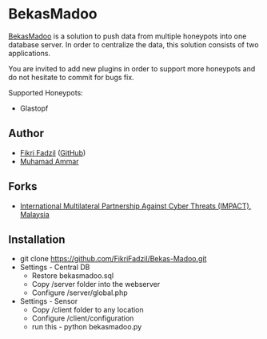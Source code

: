 BekasMadoo
========

[BekasMadoo](https://github.com/FikriFadzil/Bekas-Madoo) is a solution to push data from multiple honeypots into one database server. In order to centralize the data, this solution consists of two applications.

You are invited to add new plugins in order to support more honeypots and do not hesitate to commit for bugs fix.

Supported Honeypots:
* Glastopf

Author
-------
* [Fikri Fadzil](mailto:fikri.fadzil@impact-alliance.org) ([GitHub](https://github.com/FikriFadzil/))
* [Muhamad Ammar](mailto:ammar.aboobakar@impact-alliance.org)

Forks
-----
* [International Multilateral Partnership Against Cyber Threats (IMPACT), Malaysia](http://www.impact-alliance.org/)


Installation
------------
* git clone https://github.com/FikriFadzil/Bekas-Madoo.git
* Settings - Central DB
  * Restore bekasmadoo.sql
  * Copy /server folder into the webserver
  * Configure /server/global.php
* Settings - Sensor
  * Copy /client folder to any location
  * Configure /client/configuration
  * run this - python bekasmadoo.py
